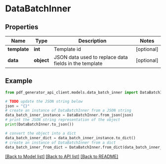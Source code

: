 # DataBatchInner


## Properties

Name | Type | Description | Notes
------------ | ------------- | ------------- | -------------
**template** | **int** | Template id | [optional] 
**data** | **object** | JSON data used to replace data fields in the template | [optional] 

## Example

```python
from pdf_generator_api_client.models.data_batch_inner import DataBatchInner

# TODO update the JSON string below
json = "{}"
# create an instance of DataBatchInner from a JSON string
data_batch_inner_instance = DataBatchInner.from_json(json)
# print the JSON string representation of the object
print(DataBatchInner.to_json())

# convert the object into a dict
data_batch_inner_dict = data_batch_inner_instance.to_dict()
# create an instance of DataBatchInner from a dict
data_batch_inner_from_dict = DataBatchInner.from_dict(data_batch_inner_dict)
```
[[Back to Model list]](../README.md#documentation-for-models) [[Back to API list]](../README.md#documentation-for-api-endpoints) [[Back to README]](../README.md)


